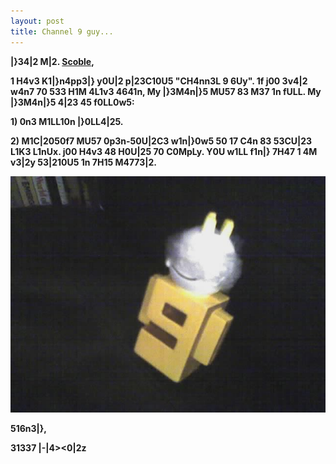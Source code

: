 ```yaml
---
layout: post
title: Channel 9 guy...
---
```

**|}34|2 M|2. <a href="http://radio.weblogs.com/0001011/">Scoble</a>,**

**1 H4v3 K1|}n4pp3|} y0U|2 p|23C10U5 "CH4nn3L 9 6Uy". 1f j00 3v4|2 w4n7 70 
533 H1M 4L1v3 4641n, My |}3M4n|}5 MU57 83 M37 1n fULL. My |}3M4n|}5 4|23 45 
f0LL0w5:**

**1) 0n3 M1LL10n |}0LL4|25.** 

**2) M1C|2050f7 MU57 0p3n-50U|2C3 w1n|}0w5 50 17 C4n 83 53CU|23 L1K3 L1nUx. j00 H4v3 48 H0U|25 70 C0MpLy. Y0U w1LL f1n|} 7H47 1 4M v3|2y 53|210U5 1n 7H15 M4773|2.**

<img alt="" hspace="0" src="/assets/images/02-16-05_2128.jpg" align="baseline" border="0" />

**516n3|},**

**31337 |-|4&gt;&lt;0|2z**
